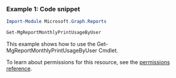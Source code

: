 ### Example 1: Code snippet

```powershell
Import-Module Microsoft.Graph.Reports

Get-MgReportMonthlyPrintUsageByUser
```
This example shows how to use the Get-MgReportMonthlyPrintUsageByUser Cmdlet.

To learn about permissions for this resource, see the [permissions reference](/graph/permissions-reference).

